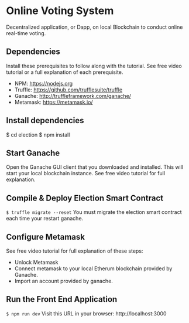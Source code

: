 
# Online Voting System
Decentralized application, or Dapp, on local Blockchain to conduct online real-time voting.


## Dependencies
Install these prerequisites to follow along with the tutorial. See free video tutorial or a full explanation of each prerequisite.
- NPM: https://nodejs.org
- Truffle: https://github.com/trufflesuite/truffle
- Ganache: http://truffleframework.com/ganache/
- Metamask: https://metamask.io/


## Install dependencies
$ cd election
$ npm install

## Start Ganache
Open the Ganache GUI client that you downloaded and installed. This will start your local blockchain instance. See free video tutorial for full explanation.


## Compile & Deploy Election Smart Contract
`$ truffle migrate --reset`
You must migrate the election smart contract each time your restart ganache.

## Configure Metamask
See free video tutorial for full explanation of these steps:
- Unlock Metamask
- Connect metamask to your local Etherum blockchain provided by Ganache.
- Import an account provided by ganache.

## Run the Front End Application
`$ npm run dev`
Visit this URL in your browser: http://localhost:3000



